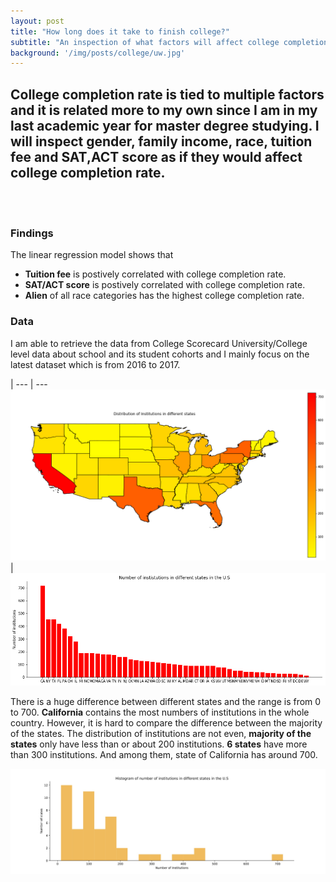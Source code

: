 ```yaml
---
layout: post
title: "How long does it take to finish college?"
subtitle: "An inspection of what factors will affect college completion rate "
background: '/img/posts/college/uw.jpg'
---
```


## College completion rate is tied to multiple factors and it is related more to my own since I am in my last academic year for master degree studying. I will inspect gender, family income, race, tuition fee and SAT,ACT score as if they would affect college completion rate.

<br><br>

<h3> Findings </h3>

 The linear regression model shows that 
 - **Tuition fee** is postively correlated with college completion rate.
 - **SAT/ACT score** is postively correlated with college completion rate. 
 - **Alien** of all race categories has the highest college completion rate.

 <h3> Data  </h3>

 I am able to retrieve the data from College Scorecard University/College level data about school and its student cohorts and I mainly focus on the latest dataset which is from 2016 to 2017.

 | 
--- | ---
![map](/img/posts/college/output_3_1.png "map") | ![histogram](/img/posts/college/output_4_0.png "histogram")

There is a huge difference between different states and the range is from 0 to 700. **California** contains the most numbers of institutions in the whole country. However, it is hard to compare the difference between the majority of the states. The distribution of institutions are not even, **majority of the states** only have less than or about 200 institutions. **6 states** have more than 300 institutions. And among them, state of California has around 700. 

![distribution](/img/posts/college/his_1.jpg "distribution")




